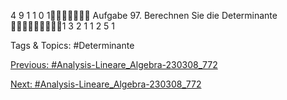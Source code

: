 4 9 1
1 0 1
Aufgabe 97. Berechnen Sie die Determinante
1 3 2 1
1 2 5 1

   Tags & Topics:
   #Determinante

[Previous: #Analysis-Lineare_Algebra-230308_772](Analysis-Lineare_Algebra-230308_772.md)

[Next: #Analysis-Lineare_Algebra-230308_772](Analysis-Lineare_Algebra-230308_772.md)